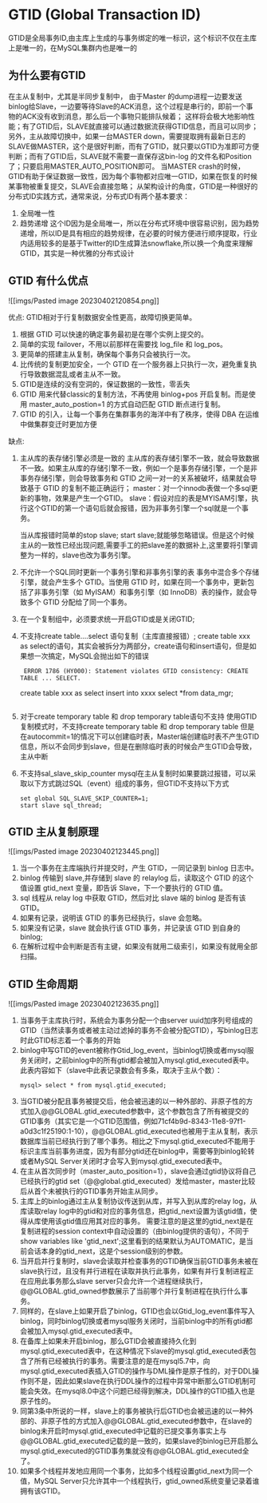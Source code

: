 # GTID (Global Transaction ID) 
GTID是全局事务ID,由主库上生成的与事务绑定的唯一标识，这个标识不仅在主库上是唯一的，在MySQL集群内也是唯一的

## 为什么要有GTID
在主从复制中，尤其是半同步复制中， 由于Master 的dump进程一边要发送binlog给Slave，一边要等待Slave的ACK消息，这个过程是串行的，即前一个事物的ACK没有收到消息，那么后一个事物只能排队候着； 这样将会极大地影响性能；有了GTID后，SLAVE就直接可以通过数据流获得GTID信息，而且可以同步；
另外，主从故障切换中，如果一台MASTER down，需要提取拥有最新日志的SLAVE做MASTER，这个是很好判断，而有了GTID，就只要以GTID为准即可方便判断；而有了GTID后，SLAVE就不需要一直保存这bin-log 的文件名和Position了；只要启用MASTER_AUTO_POSITION即可。
当MASTER crash的时候，GTID有助于保证数据一致性，因为每个事物都对应唯一GTID，如果在恢复的时候某事物被重复提交，SLAVE会直接忽略；
从架构设计的角度，GTID是一种很好的分布式ID实践方式，通常来说，分布式ID有两个基本要求：

1. 全局唯一性
2. 趋势递增
这个ID因为是全局唯一，所以在分布式环境中很容易识别，因为趋势递增，所以ID是具有相应的趋势规律，在必要的时候方便进行顺序提取，行业内适用较多的是基于Twitter的ID生成算法snowflake,所以换一个角度来理解GTID，其实是一种优雅的分布式设计

## GTID 有什么优点

![[imgs/Pasted image 20230402120854.png]]

优点:
GTID相对于行复制数据安全性更高，故障切换更简单。
1. 根据 GTID 可以快速的确定事务最初是在哪个实例上提交的。
2. 简单的实现 failover，不用以前那样在需要找 log_file 和 log_pos。
3. 更简单的搭建主从复制，确保每个事务只会被执行一次。
4. 比传统的复制更加安全，一个 GTID 在一个服务器上只执行一次，避免重复执行导致数据混乱或者主从不一致。
5. GTID是连续的没有空洞的，保证数据的一致性，零丢失
6. GTID 用来代替classic的复制方法，不再使用 binlog+pos 开启复制。而是使用 master_auto_postion=1 的方式自动匹配 GTID 断点进行复制。
7. GTID 的引入，让每一个事务在集群事务的海洋中有了秩序，使得 DBA 在运维中做集群变迁时更加方便

缺点:
1. 主从库的表存储引擎必须是一致的
    主从库的表存储引擎不一致，就会导致数据不一致。如果主从库的存储引擎不一致，例如一个是事务存储引擎，一个是非事务存储引擎，则会导致事务和 GTID 之间一对一的关系被破坏，结果就会导致基于 GTID 的复制不能正确运行；
        master：对一个innodb表做一个多sql更新的事物，效果是产生一个GTID。
        slave：假设对应的表是MYISAM引擎，执行这个GTID的第一个语句后就会报错，因为非事务引擎一个sql就是一个事务。

    当从库报错时简单的stop slave; start slave;就能够忽略错误。但是这个时候主从的一致性已经出现问题,需要手工的把slave差的数据补上,这里要将引擎调整为一样的，slave也改为事务引擎。

2. 不允许一个SQL同时更新一个事务引擎和非事务引擎的表
    事务中混合多个存储引擎，就会产生多个 GTID。当使用 GTID 时，如果在同一个事务中，更新包括了非事务引擎（如 MyISAM）和事务引擎（如 InnoDB）表的操作，就会导致多个 GTID 分配给了同一个事务。

3. 在一个复制组中，必须要求统一开启GTID或是关闭GTID;

4. 不支持create table….select 语句复制（主库直接报错）;
    create table xxx as select的语句，其实会被拆分为两部分，create语句和insert语句，但是如果想一次搞定，MySQL会抛出如下的错误
    ```
     ERROR 1786 (HY000): Statement violates GTID consistency: CREATE TABLE ... SELECT.
    ```
    create table xxx as select 
    insert into xxxx select *from data_mgr;
    ```
5. 对于create temporary table 和 drop temporary table语句不支持
    使用GTID复制模式时，不支持create temporary table 和 drop temporary table
    但是在autocommit=1的情况下可以创建临时表，Master端创建临时表不产生GTID信息，所以不会同步到slave，但是在删除临时表的时候会产生GTID会导致，
    主从中断

6. 不支持sal_slave_skip_counter
    mysql在主从复制时如果要跳过报错，可以采取以下方式跳过SQL（event）组成的事务，但GTID不支持以下方式
    ```
    set global SQL_SLAVE_SKIP_COUNTER=1;
    start slave sql_thread;
    ```

## GTID 主从复制原理

![[imgs/Pasted image 20230402123445.png]]

1. 当一个事务在主库端执行并提交时，产生 GTID，一同记录到 binlog 日志中。
2. binlog 传输到 slave,并存储到 slave 的 relaylog 后，读取这个 GTID 的这个值设置 gtid_next 变量，即告诉 Slave，下一个要执行的 GTID 值。
3. sql 线程从 relay log 中获取 GTID，然后对比 slave 端的 binlog 是否有该 GTID。
4. 如果有记录，说明该 GTID 的事务已经执行，slave 会忽略。
5. 如果没有记录，slave 就会执行该 GTID 事务，并记录该 GTID 到自身的 binlog;
6. 在解析过程中会判断是否有主键，如果没有就用二级索引，如果没有就用全部扫描。

## GTID 生命周期

![[imgs/Pasted image 20230402123635.png]]

1. 当事务于主库执行时，系统会为事务分配一个由server uuid加序列号组成的GTID（当然读事务或者被主动过滤掉的事务不会被分配GTID），写binlog日志时此GTID标志着一个事务的开始
2. binlog中写GTID的event被称作Gtid_log_event，当binlog切换或者mysql服务关闭时，之前binlog中的所有gtid都会被加入mysql.gtid_executed表中。此表内容如下（slave中此表记录数会有多条，取决于主从个数）：
    ```
    mysql> select * from mysql.gtid_executed;
    ```
3. 当GTID被分配且事务被提交后，他会被迅速的以一种外部的、非原子性的方式加入@@GLOBAL.gtid_executed参数中，这个参数包含了所有被提交的GTID事务（其实它是一个GTID范围值，例如71cf4b9d-8343-11e8-97f1-a0d3c1f25190:1-10），@@GLOBAL.gtid_executed也被用于主从复制，表示数据库当前已经执行到了哪个事务。相比之下mysql.gtid_executed不能用于标识主库当前事务进度，因为有部分gtid还在binlog中，需要等到binlog轮转或者MySQL Server关闭时才会写入到mysql.gtid_executed表中。
4.  在主从首次同步时（master_auto_position=1），slave会通过gtid协议将自己已经执行的gtid set（@@global.gtid_executed）发给master，master比较后从首个未被执行的GTID事务开始主从同步。
5.  主库上的binlog通过主从复制协议传送到从库，并写入到从库的relay log，从库读取relay log中的gtid和对应的事务信息，把gtid_next设置为该gtid值，使得从库使用该gtid值应用其对应的事务。
    需要注意的是这里的gtid_next是在复制进程的session context中自动设置的（由binlog提供的语句），不同于show variables like 'gtid_next';这里看到的结果默认为AUTOMATIC，是当前会话本身的gtid_next，这是个session级别的参数。
6. 当开启并行复制时，slave会读取并检查事务的GTID确保当前GTID事务未被在slave执行过，且没有并行进程在读取并执行此事务，如果有并行复制进程正在应用此事务那么slave server只会允许一个进程继续执行，@@GLOBAL.gtid_owned参数展示了当前哪个并行复制进程在执行什么事务。
7. 同样的，在slave上如果开启了binlog，GTID也会以Gtid_log_event事件写入binlog，同时binlog切换或者mysql服务关闭时，当前binlog中的所有gtid都会被加入mysql.gtid_executed表中。
8. 在备库上如果未开启binlog，那么GTID会被直接持久化到mysql.gtid_executed表中，在这种情况下slave的mysql.gtid_executed表包含了所有已经被执行的事务。需要注意的是在mysql5.7中，向mysql.gtid_executed表插入GTID的操作与DML操作是原子性的，对于DDL操作则不是，因此如果slave在执行DDL操作的过程中异常中断那么GTID机制可能会失效。在mysql8.0中这个问题已经得到解决，DDL操作的GTID插入也是原子性的。
9. 同第3条中所说的一样，slave上的事务被执行后GTID也会被迅速的以一种外部的、非原子性的方式加入@@GLOBAL.gtid_executed参数中，在slave的binlog未开启时mysql.gtid_executed中记载的已提交事务事实上与@@GLOBAL.gtid_executed记载的是一致的，如果slave的binlog已开启那么mysql.gtid_executed的GTID事务集就没有@@GLOBAL.gtid_executed全了。
10. 如果多个线程并发地应用同一个事务，比如多个线程设置gtid_next为同一个值，MySQL Server只允许其中一个线程执行，gtid_owned系统变量记录着谁拥有该GTID。
